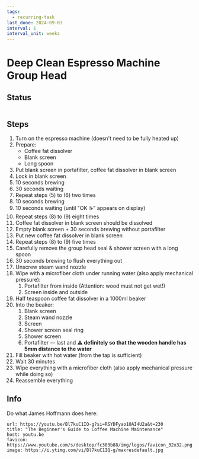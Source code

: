 ```yaml
---
tags:
  - recurring-task
last_done: 2024-09-03
interval: 1
interval_unit: weeks
---
```


# Deep Clean Espresso Machine Group Head

## Status

```recurring-upkeep-status
```

## Steps

1. Turn on the espresso machine (doesn't need to be fully heated up)
2. Prepare:
	- Coffee fat dissolver
	- Blank screen
	- Long spoon
3. Put blank screen in portafilter, coffee fat dissolver in blank screen
4. Lock in blank screen
5. 10 seconds brewing
6. 30 seconds waiting
7. Repeat steps (5) to (6) two times
8. 10 seconds brewing
9. 10 seconds waiting (until "OK ☕️" appears on display)
10. Repeat steps (8) to (9) eight times
11. Coffee fat dissolver in blank screen should be dissolved
12. Empty blank screen + 30 seconds brewing without portafilter
13. Put new coffee fat dissolver in blank screen
14. Repeat steps (8) to (9) five times
15. Carefully remove the group head seal & shower screen with a long spoon
16. 30 seconds brewing to flush everything out
17. Unscrew steam wand nozzle
18. Wipe with a microfiber cloth under running water (also apply mechanical pressure):
	1. Portafilter from inside (Attention: wood must not get wet!)
	2. Screen inside and outside
19. Half teaspoon coffee fat dissolver in a 1000ml beaker
20. Into the beaker:
	1. Blank screen
	2. Steam wand nozzle
	3. Screen
	4. Shower screen seal ring
	5. Shower screen
	6. Portafilter — last and **⚠ definitely so that the wooden handle has 5mm distance to the water**
21. Fill beaker with hot water (from the tap is sufficient)
22. Wait 30 minutes
23. Wipe everything with a microfiber cloth (also apply mechanical pressure while doing so)
24. Reassemble everything

## Info

Do what James Hoffmann does here:

```cardlink
url: https://youtu.be/Bl7kuC1IQ-g?si=RSYDFyao1OAI4U2a&t=230
title: "The Beginner's Guide to Coffee Machine Maintenance"
host: youtu.be
favicon: https://www.youtube.com/s/desktop/fc303b88/img/logos/favicon_32x32.png
image: https://i.ytimg.com/vi/Bl7kuC1IQ-g/maxresdefault.jpg
```
